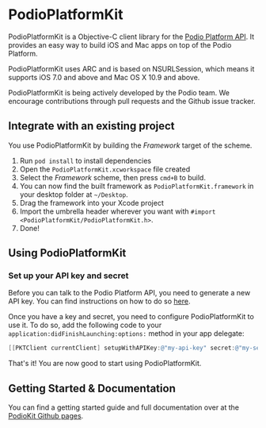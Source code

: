 # PodioPlatformKit 

PodioPlatformKit is a Objective-C client library for the [Podio Platform API](https://developers.podio.com/). It provides an easy way to build iOS and Mac apps on top of the Podio Platform.

PodioPlatformKit uses ARC and is based on NSURLSession, which means it supports iOS 7.0 and above and Mac OS X 10.9 and above.

PodioPlatformKit is being actively developed by the Podio team. We encourage contributions through pull requests and the Github issue tracker.

## Integrate with an existing project

You use PodioPlatformKit by building the *Framework* target of the scheme.

1. Run `pod install` to install dependencies
2. Open the `PodioPlatformKit.xcworkspace` file created
3. Select the *Framework* scheme, then press `cmd+B` to build.
4. You can now find the built framework as `PodioPlatformKit.framework` in your desktop folder at `~/Desktop`.
5. Drag the framework into your Xcode project
6. Import the umbrella header wherever you want with `#import <PodioPlatformKit/PodioPlatformKit.h>`.
7. Done!

## Using PodioPlatformKit

### Set up your API key and secret

Before you can talk to the Podio Platform API, you need to generate a new API key. You can find instructions on how to do so [here](https://developers.podio.com/api-key).

Once you have a key and secret, you need to configure PodioPlatformKit to use it. To do so, add the following code to your `application:didFinishLaunching:options:` method in your app delegate:

```objective-c
[[PKTClient currentClient] setupWithAPIKey:@"my-api-key" secret:@"my-secret"];
```
	
That's it! You are now good to start using PodioPlatformKit.

## Getting Started & Documentation

You can find a getting started guide and full documentation over at the [PodioKit Github pages](http://podio.github.io/podio-objc-platform/).
